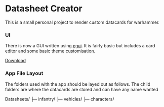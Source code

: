 # Datasheet Creator


This is a small personal project to render custom datacards for warhammer. 


### UI

There is now a GUI written using [egui](https://crates.io/crates/egui). It is fairly basic but includes a card editor and some basic theme customisation.

[Download](https://github.com/hindlet/datasheet_creator/releases/download/v1.0/datasheet_creator.exe)


### App File Layout

The folders used with the app should be layed out as follows. The child folders are where the datacards are stored and can have any name wanted

Datasheets/
├─ infantry/
├─ vehicles/
├─ characters/